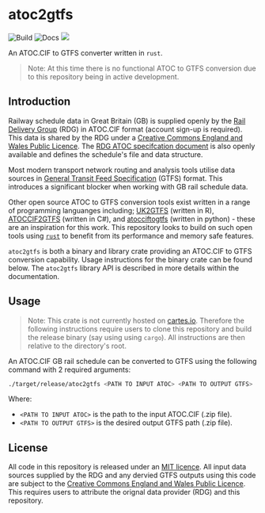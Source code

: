 # atoc2gtfs

![Build](https://github.com/heuristic-pedals/minigrep/actions/workflows/ci.yml/badge.svg?branch=main)
![Docs](https://github.com/heuristic-pedals/minigrep/actions/workflows/docs.yml/badge.svg?branch=main)
<a href="https://codecov.io/gh/heuristic-pedals/atoc2gtfs" > <img src="https://img.shields.io/codecov/c/github/heuristic-pedals/atoc2gtfs/main"/></a>

An ATOC.CIF to GTFS converter written in `rust`.

> Note: At this time there is no functional ATOC to GTFS conversion due to this repository being in active development.

## Introduction

Railway schedule data in Great Britain (GB) is supplied openly by the [Rail Delivery Group][RDG homepage] (RDG) in ATOC.CIF format (account sign-up is required). This data is shared by the RDG under a [Creative Commons England and Wales Public Licence][CC eng and wales]. The [RDG ATOC specifcation document][ATOC spec] is also openly available and defines the schedule's file and data structure.

Most modern transport network routing and analysis tools utilise data sources in [General Transit Feed Specification][GTFS docs] (GTFS) format. This introduces a significant blocker when working with GB rail schedule data.

Other open source ATOC to GTFS conversion tools exist written in a range of programming languanges including; [UK2GTFS] (written in R), [ATOCCIF2GTFS] (written in C#), and [atocciftogtfs] (written in python) - these are an inspiration for this work. This repository looks to build on such open tools using [`rust`][rust] to benefit from its performance and memory safe features.

`atoc2gtfs` is both a binary and library crate providing an ATOC.CIF to GTFS conversion capability. Usage instructions for the binary crate can be found below. The `atoc2gtfs` library API is described in more details within the documentation.

## Usage

> Note: This crate is not currently hosted on [cartes.io](https://crates.io). Therefore the following instructions require users to clone this repository and build the release binary (say using using `cargo`). All instructions are then relative to the directory's root.

An ATOC.CIF GB rail schedule can be converted to GTFS using the following command with 2 required arguments:

```bash
./target/release/atoc2gtfs <PATH TO INPUT ATOC> <PATH TO OUTPUT GTFS>
```

Where:

- `<PATH TO INPUT ATOC>` is the path to the input ATOC.CIF (.zip file).
- `<PATH TO OUTPUT GTFS>` is the desired output GTFS path (.zip file).

## License

All code in this repository is released under an [MIT licence][MIT]. All input data sources supplied by the RDG and any dervied GTFS outputs using this code are subject to the [Creative Commons England and Wales Public Licence][CC eng and wales]. This requires users to attribute the orignal data provider (RDG) and this repository.

[RDG homepage]: https://data.atoc.org/member-area
[CC eng and wales]: https://creativecommons.org/licenses/by/2.0/uk/legalcode.en-gb
[ATOC spec]: https://data.atoc.org/sites/all/themes/atoc/files/RSPS5046.pdf
[MIT]: https://github.com/heuristic-pedals/atoc2gtfs/blob/main/LICENSE
[GTFS docs]: https://gtfs.org/schedule/
[UK2GTFS]: https://itsleeds.github.io/UK2GTFS/
[ATOCCIF2GTFS]: https://github.com/odileeds/ATOCCIF2GTFS
[rust]: https://www.rust-lang.org
[atocciftogtfs]: https://pypi.org/project/atcociftogtfs/
